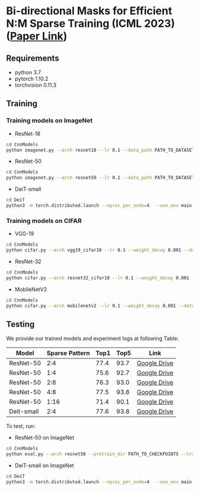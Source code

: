 # Bi-directional Masks for Efficient N:M Sparse Training (ICML 2023) ([Paper Link](https://arxiv.org/abs/2302.06058))


## Requirements

- python 3.7
- pytorch 1.10.2
- torchvision 0.11.3

## Training 

### Training models on ImageNet

- ResNet-18

```bash
cd CnnModels
python imagenet.py --arch resnet18 --lr 0.1 --data_path PATH_TO_DATASETS --label_smoothing 0.1 --num_epochs 120 --job_dir PATH_TO_JOB_DIR --iter 100 --greedy_num 100
```

- ResNet-50

```bash
cd CnnModels
python imagenet.py --arch resnet50 --lr 0.1 --data_path PATH_TO_DATASETS --label_smoothing 0.1 --num_epochs 120 --job_dir PATH_TO_JOB_DIR --iter 100 --greedy_num 100
```

- DeiT-small

```bash
cd DeiT
python3 -m torch.distributed.launch --nproc_per_node=4  --use_env main.py --model vit_deit_small_patch16_224 --batch-size 256 --data-path PATH_TO_DATASETS --output_dir PATH_TO_JOB_DIR
```

### Training models on CIFAR

- VGG-19

```bash
cd CnnModels
python cifar.py --arch vgg19_cifar10 --lr 0.1 --weight_decay 0.001 --data_path PATH_TO_DATASETS --label_smoothing 0.1 --num_epochs 300 --job_dir PATH_TO_JOB_DIR
```

- ResNet-32

```bash
cd CnnModels
python cifar.py --arch resnet32_cifar10 --lr 0.1 --weight_decay 0.001 --data_path PATH_TO_DATASETS --label_smoothing 0.1 --num_epochs 300 --job_dir PATH_TO_JOB_DIR
```

- MobileNetV2

```bash
cd CnnModels
python cifar.py --arch mobilenetv2 --lr 0.1 --weight_decay 0.001 --data_path PATH_TO_DATASETS --label_smoothing 0.1 --num_epochs 300 --job_dir PATH_TO_JOB_DIR
```

## Testing
We provide our trained models and experiment logs at following Table:

|     Model    | Sparse Pattern |    Top1 |         Top5  |   Link |
| ------------ | --- | ---------------|----------|------ |
| ResNet-50 |  2:4 | 77.4 | 93.7 |[Google Drive](https://drive.google.com/drive/folders/1LvUQe1TOhEYE9HF4D9YEOF1uyid8JdlX?usp=share_link)|
| ResNet-50 |  1:4 | 75.6 | 92.7 |[Google Drive](https://drive.google.com/drive/folders/1IVOJFmKIq--hOuZs5fhz2GZT5QY17XCg?usp=share_link)|
| ResNet-50 |  2:8 | 76.3 | 93.0 |[Google Drive](https://drive.google.com/drive/folders/1nlUf5D1sEV48z1I3H5zZp03GVhI-K9-l?usp=share_link)|
| ResNet-50 |  4:8 | 77.5 | 93.8 |[Google Drive](https://drive.google.com/drive/folders/1hlWULurqYExy8sImJTXtAcf9CMEiVJoI?usp=share_link)|
| ResNet-50 | 1:16 | 71.4 | 90.1 |[Google Drive](https://drive.google.com/drive/folders/1LxHqcmN2buPTFuP_QawYre92dx9b8CFe?usp=share_link)|
| Deit-small|  2:4 | 77.6 | 93.8 |[Google Drive](https://drive.google.com/drive/folders/11auZ08_OgPnebfSF7Fp7ASB7YsNcrjZa?usp=sharing)|

To test, run:

- ResNet-50 on ImageNet

```bash
cd CnnModels
python eval.py --arch resnet50 --pretrain_dir PATH_TO_CHECKPOINTS --train_batch_size 256 --eval_batch_size 256  --label_smoothing 0.1 --data_path PATH_TO_DATASETS
```

- DeiT-small on ImageNet

```bash
cd DeiT
python3 -m torch.distributed.launch --nproc_per_node=4  --use_env main.py --model vit_deit_small_patch16_224 --batch-size 256 --data-path PATH_TO_DATASETS --output_dir PATH_TO_JOB_DIR --resume PATH_TO_CHECKPOINTS --eval
```
